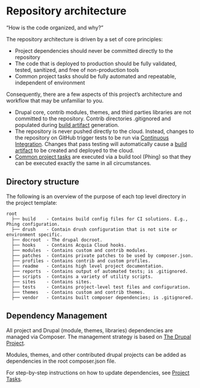 # Repository architecture

“How is the code organized, and why?”

The repository architecture is driven by a set of core principles:

* Project dependencies should never be committed directly to the repository
* The code that is deployed to production should be fully validated, tested, sanitized, and free of non-production tools
* Common project tasks should be fully automated and repeatable, independent of environment

Consequently, there are a few aspects of this project’s architecture and workflow that may be unfamiliar to you.

* Drupal core, contrib modules, themes, and third parties libraries are not committed to the repository. Contrib directories .gitignored and populated during [build artifact](deploy.md) generation.
* The repository is never pushed directly to the cloud. Instead, changes to the repository on GitHub trigger tests to be run via [Continuous Integration](../build/README.md#ci). Changes that pass testing will automatically cause a [build artifact](deploy.md) to be created and deployed to the cloud.
* [Common project tasks](project-tasks.md) are executed via a build tool (Phing) so that they can be executed exactly the same in all circumstances.

## Directory structure

The following is an overview of the purpose of each top level directory in the project template:

    root
      ├── build    - Contains build config files for CI solutions. E.g., Phing configuration.
      ├── drush    - Contain drush configuration that is not site or environment specific.
      ├── docroot  - The drupal docroot.
      ├── hooks    - Contains Acquia Cloud hooks.
      ├── modules  - Contains custom and contrib modules.
      ├── patches  - Contains private patches to be used by composer.json.
      ├── profiles - Contains contrib and custom profiles.
      ├── readme   - Contains high level project documentation.
      ├── reports  - Contains output of automated tests; is .gitignored.
      ├── scripts  - Contains a variety of utility scripts.
      ├── sites    - Contains sites.
      ├── tests    - Contains project-level test files and configuration.
      ├── themes   - Contains custom and contrib themes.
      ├── vendor   - Contains built composer dependencies; is .gitignored.

## Dependency Management

All project and Drupal (module, themes, libraries) dependencies are managed via Composer. The management strategy is based on [The Drupal Project](github.com/drupal-composer/drupal-project). 

Modules, themes, and other contributed drupal projects can be added as dependencies in the root composer.json file.

For step-by-step instructions on how to update dependencies, see [Project Tasks](project-tasks.md).

